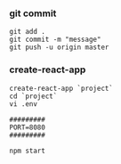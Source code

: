### git commit
```
git add .
git commit -m "message"
git push -u origin master
```

### create-react-app
```
create-react-app `project`
cd `project`
vi .env
```
```
#########
PORT=8080
#########
```
```
npm start
```